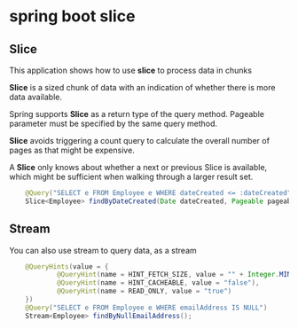 # spring boot slice

## Slice

This application shows how to use **slice** to process data in chunks

**Slice** is a sized chunk of data with an indication of whether there is more data available.

Spring supports **Slice** as a return type of the query method. Pageable parameter must be specified by the same query method.

**Slice** avoids triggering a count query to calculate the overall number of pages as that might be expensive. 

A **Slice** only knows about whether a next or previous Slice is available, which might be sufficient when walking through a larger result set.

````java
    @Query("SELECT e FROM Employee e WHERE dateCreated <= :dateCreated")
    Slice<Employee> findByDateCreated(Date dateCreated, Pageable pageable);
````

## Stream

You can also use stream to query data, as a stream

````java
    @QueryHints(value = {
            @QueryHint(name = HINT_FETCH_SIZE, value = "" + Integer.MIN_VALUE),
            @QueryHint(name = HINT_CACHEABLE, value = "false"),
            @QueryHint(name = READ_ONLY, value = "true")
    })
    @Query("SELECT e FROM Employee e WHERE emailAddress IS NULL")
    Stream<Employee> findByNullEmailAddress();
````